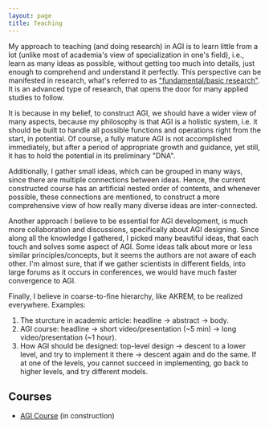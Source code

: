 ```yaml
---
layout: page
title: Teaching
---
```


My approach to teaching (and doing research) in AGI is to learn little from a lot (unlike most of academia's view of specialization in one's field), i.e., learn as many ideas as possible, without getting too much into details, just enough to comprehend and understand it perfectly. This perspective can be manifested in research, what's referred to as ["fundamental/basic research"](https://bigthink.com/13-8/basic-research-most-advanced/). It is an advanced type of research, that opens the door for many applied studies to follow.

It is because in my belief, to construct AGI, we should have a wider view of many aspects, because my philosophy is that AGI is a holistic system, i.e. it should be built to handle all possible functions and operations right from the start, in potential. Of course, a fully mature AGI is not accomplished immediately, but after a period of appropriate growth and guidance, yet still, it has to hold the potential in its preliminary "DNA".

Additionally, I gather small ideas, which can be grouped in many ways, since there are multiple connections between ideas. Hence, the current constructed course has an artificial nested order of contents, and whenever possible, these connections are mentioned, to construct a more comprehensive view of how really many diverse ideas are inter-connected.

Another approach I believe to be essential for AGI development, is much more collaboration and discussions, specifically about AGI designing. Since along all the knowledge I gathered, I picked many beautiful ideas, that each touch and solves some aspect of AGI. Some ideas talk about more or less similar principles/concepts, but it seems the authors are not aware of each other. I'm almost sure, that if we gather scientists in different fields, into large forums as it occurs in conferences, we would have much faster convergence to AGI.

Finally, I believe in coarse-to-fine hierarchy, like AKREM, to be realized everywhere. Examples: 
<!--1) the sturcture in academic article: headline -> abstract -> body. 
2) in my AGI course: headline -> short video/presentation (~5 min) -> long video/presentation (~1 hour). 
3) how AGI should be designed: top level design -> descent to lower level, and try to implement it there -> descent again and do the same. If at one of the levels you cannot succeed in implementing, go to higher levels, and try different models.-->
<ol>
    <li>The sturcture in academic article: headline -> abstract -> body.</li>
    <li>AGI course: headline -> short video/presentation (~5 min) -> long video/presentation (~1 hour).</li>
    <li>How AGI should be designed: top-level design -> descent to a lower level, and try to implement it there -> descent again and do the same. If at one of the levels, you cannot succeed in implementing, go back to higher levels, and try different models.</li>
</ol>

## Courses

- [AGI Course]()<!--https://shimon-K.github.io/AGI-Course/--> (in construction)
